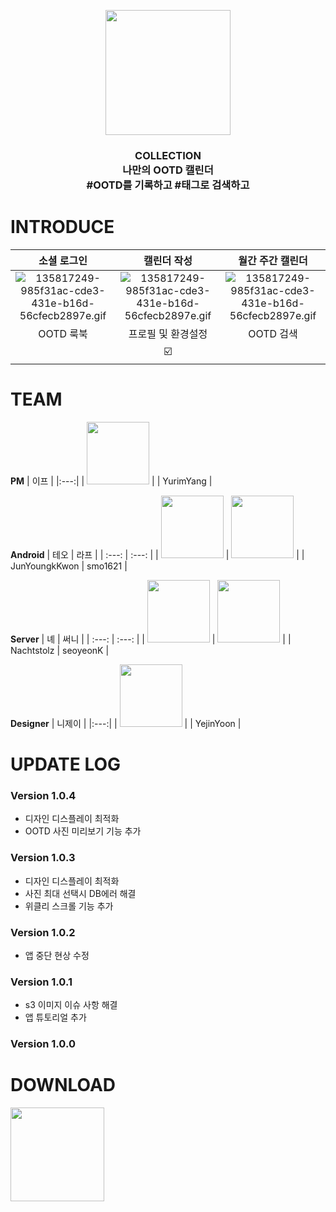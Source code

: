 <p align="center">
  <img width="200" height="200" src="https://user-images.githubusercontent.com/90251348/171596431-70e6c462-f51b-4039-bac7-f727dae9103f.png">
</p>


### <center>COLLECTION<br>나만의 OOTD 캘린더<br>#OOTD를  기록하고 #태그로 검색하고 </center>

# INTRODUCE
<p align="center">

| 소셜 로그인 | 캘린더 작성 | 월간 주간 캘린더 |
| :---: | :---: | :---:| 
| ![135817249-985f31ac-cde3-431e-b16d-56cfecb2897e.gif](https://user-images.githubusercontent.com/56240505/135817249-985f31ac-cde3-431e-b16d-56cfecb2897e.gif) | ![135817249-985f31ac-cde3-431e-b16d-56cfecb2897e.gif](https://user-images.githubusercontent.com/56240505/135817249-985f31ac-cde3-431e-b16d-56cfecb2897e.gif)| ![135817249-985f31ac-cde3-431e-b16d-56cfecb2897e.gif](https://user-images.githubusercontent.com/56240505/135817249-985f31ac-cde3-431e-b16d-56cfecb2897e.gif) |
| OOTD 룩북 | 프로필 및 환경설정 | OOTD 검색 | 
|  | ☑️ |   | 


</p>

# TEAM

 **PM** 
| 이프 |
|:---:|
| <img width="100" height="100" src="https://user-images.githubusercontent.com/90251348/171634817-00d22ee5-1a76-414c-bc8c-8ea0176d16aa.png"> |
| YurimYang |

**Android**
| 테오 | 라프 | 
| :---: | :---: |
| <img width="100" height="100" src="https://user-images.githubusercontent.com/90251348/171635208-6f5afba8-3f25-4586-9b70-f3a6d0065858.png"> | <img width="100" height="100" src="https://user-images.githubusercontent.com/90251348/171635141-63be1f02-ff6d-496c-ab39-10b12712f2f1.png"> |
| JunYoungkKwon | smo1621 |

 **Server**
 | 녜 | 써니 |
| :---: | :---: |
 | <img width="100" height="100" src="https://user-images.githubusercontent.com/90251348/171635119-90e887f9-70e3-40f0-9034-9cd86ca4d3df.png"> | <img width="100" height="100" src="https://user-images.githubusercontent.com/90251348/171635160-93d02502-187a-4b38-bb03-1c5263fa48bc.png"> |
  | Nachtstolz | seoyeonK |
  
 **Designer**
 | 니제이 |
|:---:|
| <img width="100" height="100" src="https://user-images.githubusercontent.com/90251348/171635125-378ac1ee-c247-412c-9b28-7656bd41e72e.png"> |
| YejinYoon |

# UPDATE LOG
### Version 1.0.4
+ 디자인 디스플레이 최적화
+  OOTD 사진 미리보기 기능 추가
### Version 1.0.3
+ 디자인 디스플레이 최적화
+ 사진 최대 선택시 DB에러 해결
+ 위클리 스크롤 기능 추가
### Version 1.0.2
+ 앱 중단 현상 수정
### Version 1.0.1
+ s3 이미지 이슈 사항 해결
+ 앱 튜토리얼 추가
### Version 1.0.0



# DOWNLOAD
 <a href="https://play.google.com/store/apps/details?id=com.eight.collection" target="_blank">
  <img width="150" height="150" src="https://user-images.githubusercontent.com/90251348/171583550-d642034a-fa9f-4107-a261-5b97837ffab7.png">
</a>
